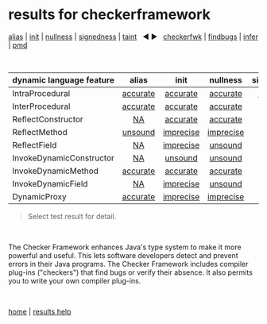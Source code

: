 # results for checkerframework

[alias](https://github.com/michaelemery/staticanalysis/blob/master/results/alias/README.md) | [init](https://github.com/michaelemery/staticanalysis/blob/master/results/init/README.md) | [nullness](https://github.com/michaelemery/staticanalysis/blob/master/results/nullness/README.md) | [signedness](https://github.com/michaelemery/staticanalysis/blob/master/results/signedness/README.md) | [taint](https://github.com/michaelemery/staticanalysis/blob/master/results/taint/README.md) &nbsp; &#x25c0; &#x25b6; &nbsp; [checkerfwk](https://github.com/michaelemery/staticanalysis/blob/master/results/tool/checkerframework.md) | [findbugs](https://github.com/michaelemery/staticanalysis/blob/master/results/tool/findbugs.md) | [infer](https://github.com/michaelemery/staticanalysis/blob/master/results/tool/infer.md) | [pmd](https://github.com/michaelemery/staticanalysis/blob/master/results/tool/pmd.md)

<br>

| dynamic language feature | alias | init | nullness | signedness | taint |
| --- | :---: | :---: | :---: | :---: | :---: |
| IntraProcedural | [accurate](https://github.com/michaelemery/staticanalysis/blob/master/results/alias/checkerframework.md#IntraProcedural) | [accurate](https://github.com/michaelemery/staticanalysis/blob/master/results/init/checkerframework.md#IntraProcedural) | [accurate](https://github.com/michaelemery/staticanalysis/blob/master/results/nullness/checkerframework.md#IntraProcedural) | [unsound](https://github.com/michaelemery/staticanalysis/blob/master/results/signedness/checkerframework.md#IntraProcedural) | [accurate](https://github.com/michaelemery/staticanalysis/blob/master/results/taint/checkerframework.md#IntraProcedural) |
| InterProcedural | [accurate](https://github.com/michaelemery/staticanalysis/blob/master/results/alias/checkerframework.md#InterProcedural) | [accurate](https://github.com/michaelemery/staticanalysis/blob/master/results/init/checkerframework.md#InterProcedural) | [accurate](https://github.com/michaelemery/staticanalysis/blob/master/results/nullness/checkerframework.md#InterProcedural) |  | [accurate](https://github.com/michaelemery/staticanalysis/blob/master/results/taint/checkerframework.md#InterProcedural) |
| ReflectConstructor | [NA](https://github.com/michaelemery/staticanalysis/blob/master/results/alias/checkerframework.md#ReflectConstructor) | [accurate](https://github.com/michaelemery/staticanalysis/blob/master/results/init/checkerframework.md#ReflectConstructor) | [accurate](https://github.com/michaelemery/staticanalysis/blob/master/results/nullness/checkerframework.md#ReflectConstructor) |  | [unsound](https://github.com/michaelemery/staticanalysis/blob/master/results/taint/checkerframework.md#ReflectConstructor) |
| ReflectMethod | [unsound](https://github.com/michaelemery/staticanalysis/blob/master/results/alias/checkerframework.md#ReflectMethod) | [imprecise](https://github.com/michaelemery/staticanalysis/blob/master/results/init/checkerframework.md#ReflectMethod) | [imprecise](https://github.com/michaelemery/staticanalysis/blob/master/results/nullness/checkerframework.md#ReflectMethod) |  | [imprecise](https://github.com/michaelemery/staticanalysis/blob/master/results/taint/checkerframework.md#ReflectMethod) |
| ReflectField | [NA](https://github.com/michaelemery/staticanalysis/blob/master/results/alias/checkerframework.md#ReflectField) | [imprecise](https://github.com/michaelemery/staticanalysis/blob/master/results/init/checkerframework.md#ReflectField) | [unsound](https://github.com/michaelemery/staticanalysis/blob/master/results/nullness/checkerframework.md#ReflectField) |  | [unsound](https://github.com/michaelemery/staticanalysis/blob/master/results/taint/checkerframework.md#ReflectField) |
| InvokeDynamicConstructor | [NA](https://github.com/michaelemery/staticanalysis/blob/master/results/alias/checkerframework.md#InvokeDynamicConstructor) | [unsound](https://github.com/michaelemery/staticanalysis/blob/master/results/init/checkerframework.md#InvokeDynamicConstructor) | [unsound](https://github.com/michaelemery/staticanalysis/blob/master/results/nullness/checkerframework.md#InvokeDynamicConstructor) |  | [unsound](https://github.com/michaelemery/staticanalysis/blob/master/results/taint/checkerframework.md#InvokeDynamicConstructor) |
| InvokeDynamicMethod | [accurate](https://github.com/michaelemery/staticanalysis/blob/master/results/alias/checkerframework.md#InvokeDynamicMethod) | [accurate](https://github.com/michaelemery/staticanalysis/blob/master/results/init/checkerframework.md#InvokeDynamicMethod) | [accurate](https://github.com/michaelemery/staticanalysis/blob/master/results/nullness/checkerframework.md#InvokeDynamicMethod) |  | [unsound](https://github.com/michaelemery/staticanalysis/blob/master/results/taint/checkerframework.md#InvokeDynamicMethod) |
| InvokeDynamicField | [NA](https://github.com/michaelemery/staticanalysis/blob/master/results/alias/checkerframework.md#InvokeDynamicField) | [imprecise](https://github.com/michaelemery/staticanalysis/blob/master/results/init/checkerframework.md#InvokeDynamicField) | [unsound](https://github.com/michaelemery/staticanalysis/blob/master/results/nullness/checkerframework.md#InvokeDynamicField) |  | [unsound](https://github.com/michaelemery/staticanalysis/blob/master/results/taint/checkerframework.md#InvokeDynamicField) |
| DynamicProxy | [accurate](https://github.com/michaelemery/staticanalysis/blob/master/results/alias/checkerframework.md#DynamicProxy) | [imprecise](https://github.com/michaelemery/staticanalysis/blob/master/results/init/checkerframework.md#DynamicProxy) | [imprecise](https://github.com/michaelemery/staticanalysis/blob/master/results/nullness/checkerframework.md#DynamicProxy) |  | [imprecise](https://github.com/michaelemery/staticanalysis/blob/master/results/taint/checkerframework.md#DynamicProxy) |
 
> Select test result for detail.

<br>

The Checker Framework enhances Java's type system to make it more powerful and useful. This lets software developers detect and prevent errors in their Java programs. The Checker Framework includes compiler plug-ins ("checkers") that find bugs or verify their absence. It also permits you to write your own compiler plug-ins.

<br>

[home](https://github.com/michaelemery/staticanalysis) | [results help](https://github.com/michaelemery/staticanalysis/blob/master/results/README.md)
